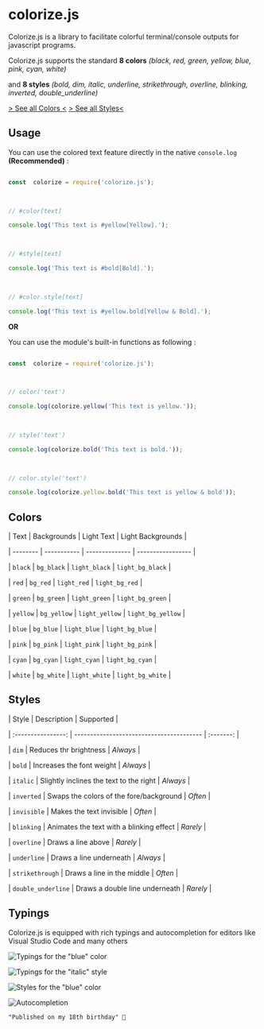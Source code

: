 # colorize.js

  

Colorize.js is a library to facilitate colorful terminal/console outputs for javascript programs.

Colorize.js supports the standard **8 colors**  *(black, red, green, yellow, blue, pink, cyan, white)*

and **8 styles**  *(bold, dim, italic, underline, strikethrough, overline, blinking, inverted, double_underline)*

[> See all Colors <](#colors) [> See all Styles<](#styles)

## Usage

  

You can use the colored text feature directly in the native `console.log`  **(Recommended)** :

```js

const  colorize = require('colorize.js');

  

// #color[text]

console.log('This text is #yellow[Yellow].');

  

// #style[text]

console.log('This text is #bold[Bold].');

  

// #color.style[text]

console.log('This text is #yellow.bold[Yellow & Bold].');

```

**OR**

  

You can use the module's built-in functions as following :

```js

const  colorize = require('colorize.js');

  

// color('text')

console.log(colorize.yellow('This text is yellow.'));

  

// style('text')

console.log(colorize.bold('This text is bold.'));

  

// color.style('text')

console.log(colorize.yellow.bold('This text is yellow & bold'));

```

  

## Colors

  

| Text | Backgrounds | Light Text | Light Backgrounds |

| -------- | ----------- | -------------- | ----------------- |

| `black` | `bg_black` | `light_black` | `light_bg_black` |

| `red` | `bg_red` | `light_red` | `light_bg_red` |

| `green` | `bg_green` | `light_green` | `light_bg_green` |

| `yellow` | `bg_yellow` | `light_yellow` | `light_bg_yellow` |

| `blue` | `bg_blue` | `light_blue` | `light_bg_blue` |

| `pink` | `bg_pink` | `light_pink` | `light_bg_pink` |

| `cyan` | `bg_cyan` | `light_cyan` | `light_bg_cyan` |

| `white` | `bg_white` | `light_white` | `light_bg_white` |

  

## Styles

  

| Style | Description | Supported |

| :----------------: | ---------------------------------------- | :-------: |

| `dim` | Reduces thr brightness | *Always* |

| `bold` | Increases the font weight | *Always* |

| `italic` | Slightly inclines the text to the right | *Always* |

| `inverted` | Swaps the colors of the fore/background | *Often* |

| `invisible` | Makes the text invisible | *Often* |

| `blinking` | Animates the text with a blinking effect | *Rarely* |

| `overline` | Draws a line above | *Rarely* |

| `underline` | Draws a line underneath | *Always* |

| `strikethrough` | Draws a line in the middle | *Often* |

| `double_underline` | Draws a double line underneath | *Rarely* |

  

## Typings

  

Colorize.js is equipped with rich typings and autocompletion for editors like Visual Studio Code and many others

  

![Typings for the "blue" color](https://i.imgur.com/oOQ6QdE.png)

![Typings for the "italic" style](https://i.imgur.com/KYLrBwC.png)

![Styles for the "blue" color](https://i.imgur.com/PFXKXNx.png)

![Autocompletion](https://i.imgur.com/nTeFVY6.png)

```css
"Published on my 18th birthday" 🥳
```